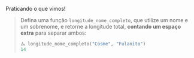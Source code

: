 Praticando o que vimos!

> Defina uma função `longitude_nome_completo`, que utilize um nome e um sobrenome, e retorne a longitude total, **contando um espaço extra** para separar ambos:
>
>```python
> ム longitude_nome_completo("Cosme", "Fulanito")
>14
>```

